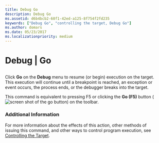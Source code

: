 ```yaml
---
title: Debug Go
description: Debug Go
ms.assetid: d6b4bcb2-60f1-42ed-a125-8f754f2fd235
keywords: ["Debug Go", "controlling the target, Debug Go"]
ms.author: domars
ms.date: 05/23/2017
ms.localizationpriority: medium
---
```


# Debug | Go


## <span id="ddk_debug_go_dbg"></span><span id="DDK_DEBUG_GO_DBG"></span>


Click **Go** on the **Debug** menu to resume (or begin) execution on the target. This execution will continue until a breakpoint is reached, an exception or event occurs, the process ends, or the debugger breaks into the target.

This command is equivalent to pressing F5 or clicking the **Go (F5)** button (![screen shot of the go button](images/tbgo.png)) on the toolbar.

### <span id="additional_information"></span><span id="ADDITIONAL_INFORMATION"></span>Additional Information

For more information about the effects of this action, other methods of issuing this command, and other ways to control program execution, see [Controlling the Target](controlling-the-target.md).

 

 





